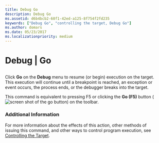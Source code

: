 ```yaml
---
title: Debug Go
description: Debug Go
ms.assetid: d6b4bcb2-60f1-42ed-a125-8f754f2fd235
keywords: ["Debug Go", "controlling the target, Debug Go"]
ms.author: domars
ms.date: 05/23/2017
ms.localizationpriority: medium
---
```


# Debug | Go


## <span id="ddk_debug_go_dbg"></span><span id="DDK_DEBUG_GO_DBG"></span>


Click **Go** on the **Debug** menu to resume (or begin) execution on the target. This execution will continue until a breakpoint is reached, an exception or event occurs, the process ends, or the debugger breaks into the target.

This command is equivalent to pressing F5 or clicking the **Go (F5)** button (![screen shot of the go button](images/tbgo.png)) on the toolbar.

### <span id="additional_information"></span><span id="ADDITIONAL_INFORMATION"></span>Additional Information

For more information about the effects of this action, other methods of issuing this command, and other ways to control program execution, see [Controlling the Target](controlling-the-target.md).

 

 





